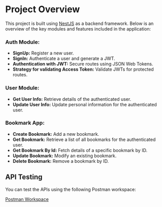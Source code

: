 # Project Overview

This project is built using [NestJS](https://nestjs.com/) as a backend framework. Below is an overview of the key modules and features included in the application:

### Auth Module:

- **SignUp:** Register a new user.
- **SignIn:** Authenticate a user and generate a JWT.
- **Authentication with JWT:** Secure routes using JSON Web Tokens.
- **Strategy for validating Access Token:** Validate JWTs for protected routes.

### User Module:

- **Get User Info:** Retrieve details of the authenticated user.
- **Update User Info:** Update personal information for the authenticated user.

### Bookmark App:

- **Create Bookmark:** Add a new bookmark.
- **Get Bookmark:** Retrieve a list of all bookmarks for the authenticated user.
- **Get Bookmark By Id:** Fetch details of a specific bookmark by ID.
- **Update Bookmark:** Modify an existing bookmark.
- **Delete Bookmark:** Remove a bookmark by ID.

## API Testing

You can test the APIs using the following Postman workspace:

[Postman Workspace](https://rsp-vadion-team.postman.co/workspace/Bookmark-app~ce4190e6-2407-4833-817a-acbabb6b8dd7/overview)
